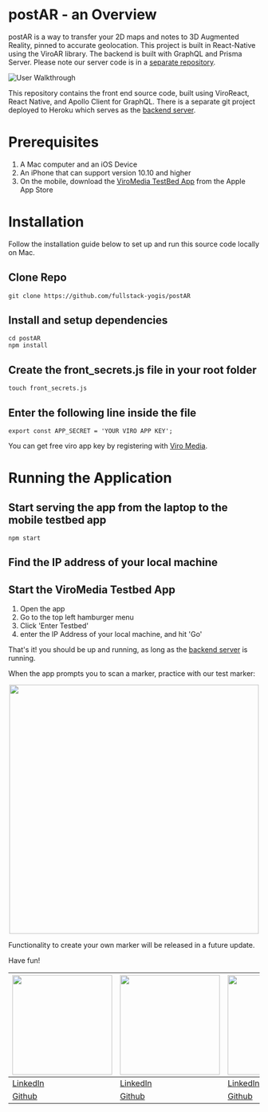 # postAR - an Overview

postAR is a way to transfer your 2D maps and notes to 3D Augmented Reality, pinned to accurate geolocation. This project is built in React-Native using the ViroAR library. The backend is built with GraphQL and Prisma Server. Please note our server code is in a [separate repository](https://github.com/fullstack-yogis/postAR-Server).


![User Walkthrough](https://i.imgur.com/f6y62zN.jpg)



This repository contains the front end source code, built using ViroReact, React Native, and Apollo Client for GraphQL. There is a separate git project deployed to Heroku which serves as the [backend server](https://github.com/fullstack-yogis/postAR-Server).

# Prerequisites

1. A Mac computer and an iOS Device
2. An iPhone that can support version 10.10 and higher
3. On the mobile, download the [ViroMedia TestBed App](https://itunes.apple.com/us/app/viro-media/id1163100576?mt=8) from the Apple App Store

# Installation

Follow the installation guide below to set up and run this source code locally on Mac.

## Clone Repo

```
git clone https://github.com/fullstack-yogis/postAR
```

## Install and setup dependencies

```
cd postAR
npm install
```

## Create the front_secrets.js file in your root folder

```
touch front_secrets.js
```

## Enter the following line inside the file

```
export const APP_SECRET = 'YOUR VIRO APP KEY';
```

You can get free viro app key by registering with [Viro Media](https://viromedia.com/).

# Running the Application

## Start serving the app from the laptop to the mobile testbed app

```
npm start
```

## Find the IP address of your local machine

## Start the ViroMedia Testbed App

1. Open the app
2. Go to the top left hamburger menu
3. Click 'Enter Testbed'
4. enter the IP Address of your local machine, and hit 'Go'

That's it! you should be up and running, as long as the [backend server](https://github.com/fullstack-yogis/postAR-Server) is running.

When the app prompts you to scan a marker, practice with our test marker:

<p align="center">
  <img src='https://i.imgur.com/rBqbbvs.jpg' width=500 height=500>
 </p>

Functionality to create your own marker will be released in a future update.

Have fun!

|<img src='https://i.imgur.com/mTikvuk.jpg' width=200 height=200>| <img src='https://i.imgur.com/GKrKYyt.jpg' width=200 height=200>| <img src='https://i.imgur.com/nSi4ZqS.jpg' width=200 height=200>| <img src='https://i.imgur.com/FY6Rn4r.jpg' width=200 height=200>|
|----------------------------------------------------------------|-----------------------------------------------------------------|-----------------------------------------------------------------|-----------------------------------------------------------------|
|[LinkedIn](https://linkedin.com/in/qionghelenzhang)|[LinkedIn](https://linkedin.com/in/jesse-brian-shapiro)|[LinkedIn](https://linkedin.com/in/rushilshakya)|[LinkedIn](https://linkedin.com/in/wongtonyb)
|[Github](github.com/helenqiongzhang)|[Github](github.com/jesse-shapiro)|[Github](github.com/rushilshakya)|[Github](github.com/wongtonyb)|

